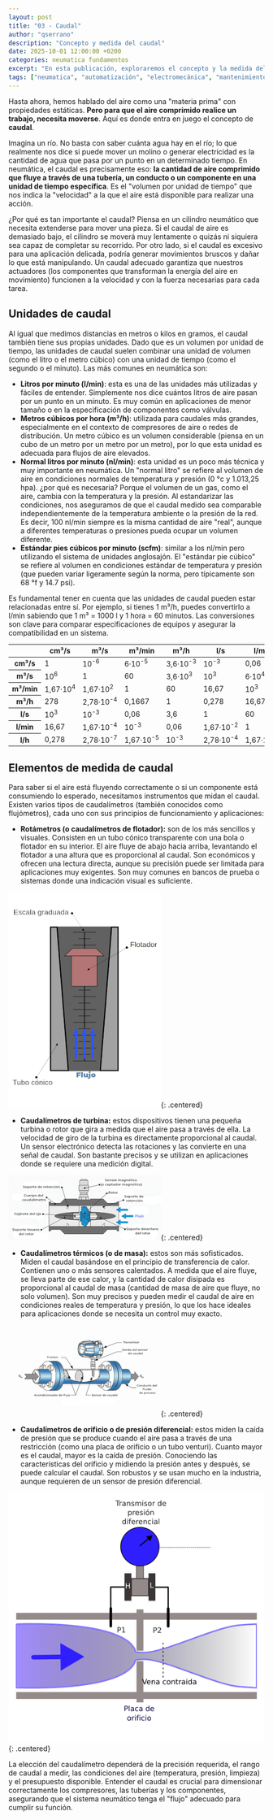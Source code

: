 ```yaml
---
layout: post
title: "03 - Caudal"
author: "qserrano"
description: "Concepto y medida del caudal"
date: 2025-10-01 12:00:00 +0200
categories: neumatica fundamentos
excerpt: "En esta publicación, exploraremos el concepto y la medida del caudal."
tags: ["neumatica", "automatización", "electromecánica", "mantenimiento"]
---
```


[img1]: /assets/imatges/blog/neumatica/9-Rotametro.png
[img2]: /assets/imatges/blog/neumatica/10-Caudalimetro-de-turbina.png
[img3]: /assets/imatges/blog/neumatica/11-Caudalimetro-termico.png
[img4]: /assets/imatges/blog/neumatica/12-Caudalimetro-diferencial.png

Hasta ahora, hemos hablado del aire como una "materia prima" con propiedades estáticas. **Pero para que el aire comprimido realice un trabajo, necesita moverse**. Aquí es donde entra en juego el concepto de **caudal**.

Imagina un río. No basta con saber cuánta agua hay en el río; lo que realmente nos dice si puede mover un molino o generar electricidad es la cantidad de agua que pasa por un punto en un determinado tiempo. En neumática, el caudal es precisamente eso: **la cantidad de aire comprimido que fluye a través de una tubería, un conducto o un componente en una unidad de tiempo específica**. Es el "volumen por unidad de tiempo" que nos indica la "velocidad" a la que el aire está disponible para realizar una acción.

¿Por qué es tan importante el caudal? Piensa en un cilindro neumático que necesita extenderse para mover una pieza. Si el caudal de aire es demasiado bajo, el cilindro se moverá muy lentamente o quizás ni siquiera sea capaz de completar su recorrido. Por otro lado, si el caudal es excesivo para una aplicación delicada, podría generar movimientos bruscos y dañar lo que está manipulando. Un caudal adecuado garantiza que nuestros actuadores (los componentes que transforman la energía del aire en movimiento) funcionen a la velocidad y con la fuerza necesarias para cada tarea.

## Unidades de caudal

Al igual que medimos distancias en metros o kilos en gramos, el caudal también tiene sus propias unidades. Dado que es un volumen por unidad de tiempo, las unidades de caudal suelen combinar una unidad de volumen (como el litro o el metro cúbico) con una unidad de tiempo (como el segundo o el minuto). Las más comunes en neumática son:
-  **Litros por minuto (l/min)**: esta es una de las unidades más utilizadas y fáciles de entender. Simplemente nos dice cuántos litros de aire pasan por un punto en un minuto. Es muy común en aplicaciones de menor tamaño o en la especificación de componentes como válvulas.
-  **Metros cúbicos por hora (m³/h)**: utilizada para caudales más grandes, especialmente en el contexto de compresores de aire o redes de distribución. Un metro cúbico es un volumen considerable (piensa en un cubo de un metro por un metro por un metro), por lo que esta unidad es adecuada para flujos de aire elevados.
-  **Normal litros por minuto (nl/min)**: esta unidad es un poco más técnica y muy importante en neumática. Un "normal litro" se refiere al volumen de aire en condiciones normales de temperatura y presión (0 °c y 1.013,25 hpa). ¿por qué es necesaria? Porque el volumen de un gas, como el aire, cambia con la temperatura y la presión. Al estandarizar las condiciones, nos aseguramos de que el caudal medido sea comparable independientemente de la temperatura ambiente o la presión de la red. Es decir, 100 nl/min siempre es la misma cantidad de aire "real", aunque a diferentes temperaturas o presiones pueda ocupar un volumen diferente.
-  **Estándar pies cúbicos por minuto (scfm)**: similar a los nl/min pero utilizando el sistema de unidades anglosajón. El "estándar pie cúbico" se refiere al volumen en condiciones estándar de temperatura y presión (que pueden variar ligeramente según la norma, pero típicamente son 68 °f y 14.7 psi).

Es fundamental tener en cuenta que las unidades de caudal pueden estar relacionadas entre sí. Por ejemplo, si tienes 1 m³/h, puedes convertirlo a l/min sabiendo que 1 m³ = 1000 l y 1 hora = 60 minutos. Las conversiones son clave para comparar especificaciones de equipos y asegurar la compatibilidad en un sistema.

<div class="tables-post">
<table>
  <thead>
    <tr>
      <th></th>
      <th>cm³/s</th>
      <th>m³/s</th>
      <th>m³/min</th>
      <th>m³/h</th>
      <th>l/s</th>
      <th>l/min</th>
      <th>l/h</th>
    </tr>
  </thead>
  <tbody>
    <tr>
      <th>cm³/s</th>
      <td>1</td>
      <td>10<sup>-6</sup></td>
      <td>6·10<sup>-5</sup></td>
      <td>3,6·10<sup>-3</sup></td>
      <td>10<sup>-3</sup></td>
      <td>0,06</td>
      <td>3,6</td>
    </tr>
    <tr>
      <th>m³/s</th>
      <td>10<sup>6</sup></td>
      <td>1</td>
      <td>60</td>
      <td>3,6·10<sup>3</sup></td>
      <td>10<sup>3</sup></td>
      <td>6·10<sup>4</sup></td>
      <td>3,6·10<sup>6</sup></td>
    </tr>
    <tr>
      <th>m³/min</th>
      <td>1,67·10<sup>4</sup></td>
      <td>1,67·10<sup>2</sup></td>
      <td>1</td>
      <td>60</td>
      <td>16,67</td>
      <td>10<sup>3</sup></td>
      <td>6·10<sup>4</sup></td>
    </tr>
    <tr>
      <th>m³/h</th>
      <td>278</td>
      <td>2,78·10<sup>-4</sup></td>
      <td>0,1667</td>
      <td>1</td>
      <td>0,278</td>
      <td>16,67</td>
      <td>10<sup>3</sup></td>
    </tr>
    <tr>
      <th>l/s</th>
      <td>10<sup>3</sup></td>
      <td>10<sup>-3</sup></td>
      <td>0,06</td>
      <td>3,6</td>
      <td>1</td>
      <td>60</td>
      <td>3600</td>
    </tr>
    <tr>
      <th>l/min</th>
      <td>16,67</td>
      <td>1,67·10<sup>-4</sup></td>
      <td>10<sup>-3</sup></td>
      <td>0,06</td>
      <td>1,67·10<sup>-2</sup></td>
      <td>1</td>
      <td>60</td>
    </tr>
    <tr>
      <th>l/h</th>
      <td>0,278</td>
      <td>2,78·10<sup>-7</sup></td>
      <td>1,67·10<sup>-5</sup></td>
      <td>10<sup>-3</sup></td>
      <td>2,78·10<sup>-4</sup></td>
      <td>1,67·10<sup>-2</sup></td>
      <td>1</td>
    </tr>
  </tbody>
</table>
</div>

## Elementos de medida de caudal

Para saber si el aire está fluyendo correctamente o si un componente está consumiendo lo esperado, necesitamos instrumentos que midan el caudal. Existen varios tipos de caudalímetros (también conocidos como flujómetros), cada uno con sus principios de funcionamiento y aplicaciones:
-  **Rotámetros (o caudalímetros de flotador):** son de los más sencillos y visuales. Consisten en un tubo cónico transparente con una bola o flotador en su interior. El aire fluye de abajo hacia arriba, levantando el flotador a una altura que es proporcional al caudal. Son económicos y ofrecen una lectura directa, aunque su precisión puede ser limitada para aplicaciones muy exigentes. Son muy comunes en bancos de prueba o sistemas donde una indicación visual es suficiente.

![Rotámetros][img1]{: .centered}

-  **Caudalímetros de turbina:** estos dispositivos tienen una pequeña turbina o rotor que gira a medida que el aire pasa a través de ella. La velocidad de giro de la turbina es directamente proporcional al caudal. Un sensor electrónico detecta las rotaciones y las convierte en una señal de caudal. Son bastante precisos y se utilizan en aplicaciones donde se requiere una medición digital.

![Caudalímetros de turbina][img2]{: .centered}
    
-  **Caudalímetros térmicos (o de masa):** estos son más sofisticados. Miden el caudal basándose en el principio de transferencia de calor. Contienen uno o más sensores calentados. A medida que el aire fluye, se lleva parte de ese calor, y la cantidad de calor disipada es proporcional al caudal de masa (cantidad de masa de aire que fluye, no solo volumen). Son muy precisos y pueden medir el caudal de aire en condiciones reales de temperatura y presión, lo que los hace ideales para aplicaciones donde se necesita un control muy exacto.

![Caudalímetros térmicos][img3]{: .centered}

-  **Caudalímetros de orificio o de presión diferencial:** estos miden la caída de presión que se produce cuando el aire pasa a través de una restricción (como una placa de orificio o un tubo venturi). Cuanto mayor es el caudal, mayor es la caída de presión. Conociendo las características del orificio y midiendo la presión antes y después, se puede calcular el caudal. Son robustos y se usan mucho en la industria, aunque requieren de un sensor de presión diferencial.

![Caudalímetros de orificio o de presión diferencial][img4]{: .centered}

La elección del caudalímetro dependerá de la precisión requerida, el rango de caudal a medir, las condiciones del aire (temperatura, presión, limpieza) y el presupuesto disponible. Entender el caudal es crucial para dimensionar correctamente los compresores, las tuberías y los componentes, asegurando que el sistema neumático tenga el "flujo" adecuado para cumplir su función.